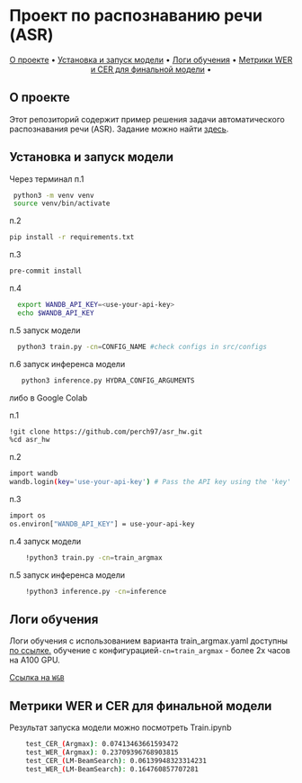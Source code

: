 # Проект по распознаванию речи (ASR)

<p align="center">
  <a href="#о-проекте">О проекте</a> •
  <a href="#Установка и запуск модели"">Установка и запуск модели</a> •
  <a href="#Логи обучения">Логи обучения</a> •
  <a href="#метрики-wer-и-cer-для-финальной-модели">Метрики WER и CER для финальной модели</a> •
</p>


## О проекте

Этот репозиторий содержит пример решения задачи автоматического распознавания речи (ASR). 
Задание можно найти [здесь](https://github.com/NickKar30/SpeechAI/tree/main/hw2). 

## Установка и запуск модели

Через терминал
п.1
  ```bash
   python3 -m venv venv
   source venv/bin/activate
   ```

п.2 
   ```bash
   pip install -r requirements.txt
   ```
п.3 
   ```bash
   pre-commit install
   ```
п.4
```bash
  export WANDB_API_KEY=<use-your-api-key>
  echo $WANDB_API_KEY
```
п.5 запуск модели
```bash
  python3 train.py -cn=CONFIG_NAME #check configs in src/configs
```
п.6 запуск инференса модели
```bash
   python3 inference.py HYDRA_CONFIG_ARGUMENTS
```
либо в Google Colab

п.1
  ```bash
  !git clone https://github.com/perch97/asr_hw.git
  %cd asr_hw
  ```

п.2  
  ```bash
  import wandb
  wandb.login(key='use-your-api-key') # Pass the API key using the 'key' keyword argument
  ```
п.3
  ```bash
  import os
  os.environ["WANDB_API_KEY"] = use-your-api-key
  ```
п.4 запуск модели
```bash
    !python3 train.py -cn=train_argmax
```

п.5 запуск инференса модели
```bash
    !python3 inference.py -cn=inference
```
## Логи обучения


Логи обучения с использованием варианта train_argmax.yaml доступны [по ссылке.](https://wandb.ai/vadim-smir97-simon-fraser-university/ASR_HW/runs/9cwgliuq/logs)
обучение с конфигурацией`-cn=train_argmax` - более 2х часов на A100 GPU.

[Ссылка на `W&B`](https://wandb.ai/vadim-smir97-simon-fraser-university/ASR_HW?nw=nwuservadimsmir97)



## Метрики WER и CER для финальной модели
Результат запуска модели можно посмотреть Train.ipynb
```bash
    test_CER_(Argmax): 0.07413463661593472
    test_WER_(Argmax): 0.23709396768903815
    test_CER_(LM-BeamSearch): 0.06139948323314231
    test_WER_(LM-BeamSearch): 0.164760857707281
```


